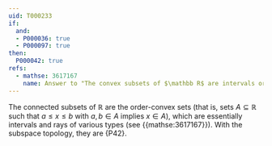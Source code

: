 ```yaml
---
uid: T000233
if:
  and:
  - P000036: true
  - P000097: true
then:
  P000042: true
refs:
  - mathse: 3617167
    name: Answer to "The convex subsets of $\mathbb R$ are intervals or singletons"
---
```


The connected subsets of $\mathbb R$ are the order-convex sets (that is, sets $A\subseteq\mathbb R$ such that $a\le x\le b$ with $a,b\in A$ implies $x\in A$), which are essentially intervals and rays of various types (see {{mathse:3617167}}).
With the subspace topology, they are {P42}.
